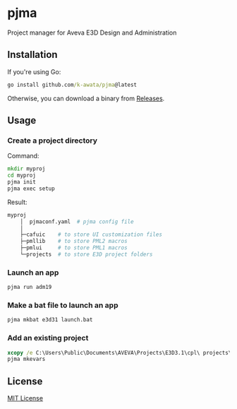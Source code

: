 # pjma

Project manager for Aveva E3D Design and Administration

## Installation

If you're using Go:

```bat
go install github.com/k-awata/pjma@latest
```

Otherwise, you can download a binary from [Releases](https://github.com/k-awata/pjma/releases).

## Usage

### Create a project directory

Command:

```bat
mkdir myproj
cd myproj
pjma init
pjma exec setup
```

Result:

```bash
myproj
    │  pjmaconf.yaml  # pjma config file
    │
    ├─cafuic    # to store UI customization files
    ├─pmllib    # to store PML2 macros
    ├─pmlui     # to store PML1 macros
    └─projects  # to store E3D project folders
```

### Launch an app

```bat
pjma run adm19
```

### Make a bat file to launch an app

```bat
pjma mkbat e3d31 launch.bat
```

### Add an existing project

```bat
xcopy /e C:\Users\Public\Documents\AVEVA\Projects\E3D3.1\cpl\ projects\cpl\
pjma mkevars
```

## License

[MIT License](LICENSE)
